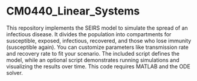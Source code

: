 # CM0440_Linear_Systems

This repository implements the SEIRS model to simulate the spread of an infectious disease. It divides the population into compartments for susceptible, exposed, infectious, recovered, and those who lose immunity (susceptible again). You can customize parameters like transmission rate and recovery rate to fit your scenario. The included script defines the model, while an optional script demonstrates running simulations and visualizing the results over time. This code requires MATLAB and the ODE solver.
